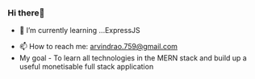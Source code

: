### Hi there👋


- 🌱 I’m currently learning ...ExpressJS
<!-- - 👯 I’m looking to collaborate on ... -->
- 📫 How to reach me: arvindrao.759@gmail.com
- My goal - To learn all technologies in the MERN stack and build up a useful monetisable full stack application
<!-- - 😄 Pronouns: ... -->
<!-- - ⚡ Fun fact: ... -->

